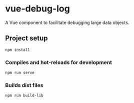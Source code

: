 # vue-debug-log

A Vue component to facilitate debugging large data objects.

## Project setup
```
npm install
```

### Compiles and hot-reloads for development
```
npm run serve
```

### Builds dist files
```
npm run build-lib
```